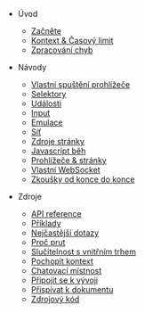 
- Úvod

  - [Začněte](get-started/README.md)
  - [Kontext & Časový limit](context-and-timeout.md)
  - [Zpracování chyb](error-handling.md)

- Návody

  - [Vlastní spuštění prohlížeče](custom-launch.md)
  - [Selektory](selectors/README.md)
  - [Události](events/README.md)
  - [Input](input.md)
  - [Emulace](emulation.md)
  - [Síť](network.md)
  - [Zdroje stránky](page-resources/README.md)
  - [Javascript běh](javascript-runtime.md)
  - [Prohlížeče & stránky](browsers-pages.md)
  - [Vlastní WebSocket](custom-websocket.md)
  - [Zkoušky od konce do konce](end-to-end-testing.md)

- Zdroje

  - [API reference](api-reference.md)
  - [Příklady](examples.md)
  - [Nejčastější dotazy](faq/README.md)
  - [Proč prut](why-rod.md)
  - [Slučitelnost s vnitřním trhem](compatibility.md)
  - [Pochopit kontext](understand-context.md)
  - [Chatovací místnost](chat-room.md)
  - [Připojit se k vývoji](join-development.md)
  - [Přispívat k dokumentu](contribute-doc.md)
  - [Zdrojový kód](source-code.md)
